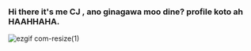 ### Hi there it's me CJ , ano ginagawa moo dine? profile koto ah HAAHHAHA.

![ezgif com-resize(1)](https://github.com/user-attachments/assets/46018214-95f4-451a-9bdd-beffbcfade0c)

